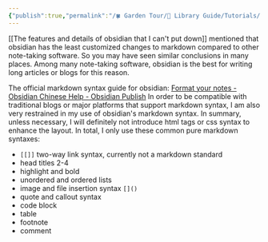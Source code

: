 ```yaml
---
{"publish":true,"permalink":"/🍀 Garden Tour/🧰 Library Guide/Tutorials/The markdown syntax used in this library is compatible with most web publishing solutions.md","title":"The markdown syntax used in this library is compatible with most web publishing solutions","created":"2022-08-24","modified":"2023-03-14","published":"2025-07-09T02:04:48.323+08:00","cssclasses":""}
---
```


[[The features and details of obsidian that I can't put down]] mentioned that obsidian has the least customized changes to markdown compared to other note-taking software. So you may have seen similar conclusions in many places. Among many note-taking software, obsidian is the best for writing long articles or blogs for this reason.

The official markdown syntax guide for obsidian: [Format your notes - Obsidian Chinese Help - Obsidian Publish](https://publish.obsidian.md/help-zh/%E4%BD%BF%E7%94%A8%E6%8C%87%E5%8D%97/%E6%A0%BC%E5%BC%8F%E5%8C%96%E4%BD%A0%E7%9A%84%E7%AC%94%E8%AE%B0)
In order to be compatible with traditional blogs or major platforms that support markdown syntax, I am also very restrained in my use of obsidian's markdown syntax. In summary, unless necessary, I will definitely not introduce html tags or css syntax to enhance the layout. In total, I only use these common pure markdown syntaxes:

- `[[]]` two-way link syntax, currently not a markdown standard
- head titles 2-4
- highlight and bold
- unordered and ordered lists
- image and file insertion syntax `[]()`
- quote and callout syntax
- code block
- table
- footnote
- comment 